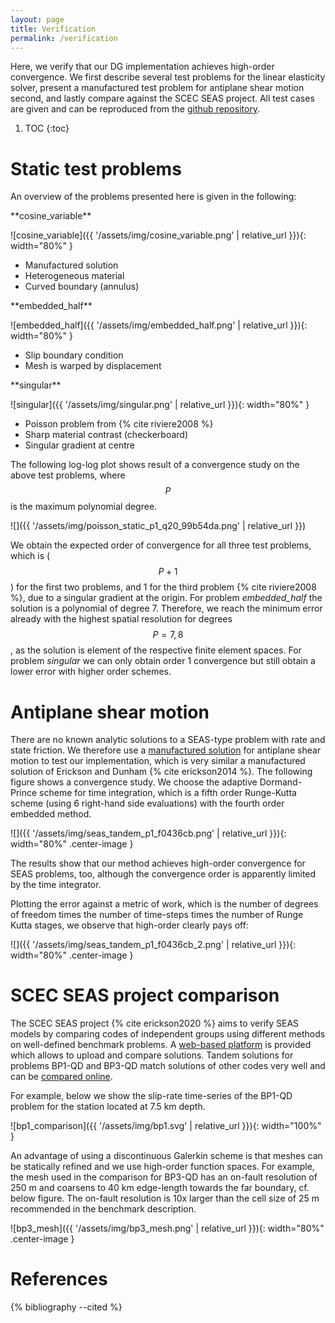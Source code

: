 ```yaml
---
layout: page
title: Verification
permalink: /verification
---
```


Here, we verify that our DG implementation achieves high-order convergence.
We first describe several test problems for the linear elasticity solver,
present a manufactured test problem for antiplane shear motion second,
and lastly compare against the SCEC SEAS project.
All test cases are given and can be reproduced from the
[github repository](https://github.com/TEAR-ERC/tandem/tree/55de706f528dedfe2ad8734dac25365faddecb95/examples).

1. TOC
{:toc}

Static test problems
====================

An overview of the problems presented here is given in the following:

<div class="columns_wrap">
<div class="column33" markdown="1">
**cosine_variable**

![cosine_variable]({{ '/assets/img/cosine_variable.png' | relative_url }}){: width="80%" }

* Manufactured solution
* Heterogeneous material
* Curved boundary (annulus)
</div>
<div class="column33" markdown="1">
**embedded_half**

![embedded_half]({{ '/assets/img/embedded_half.png' | relative_url }}){: width="80%" }

* Slip boundary condition
* Mesh is warped by displacement 
</div>
<div class="column33" markdown="1">
**singular**

![singular]({{ '/assets/img/singular.png' | relative_url }}){: width="80%" }

* Poisson problem from {% cite riviere2008 %}
* Sharp material contrast (checkerboard)
* Singular gradient at centre
</div>
</div>

The following log-log plot shows result of a convergence study on the above test problems,
where $$P$$ is the maximum polynomial degree.

![]({{ '/assets/img/poisson_static_p1_q20_99b54da.png' | relative_url }})

We obtain the expected order of convergence for all three test problems, which is
($$P+1$$) for the first two problems, and 1 for the third problem {% cite riviere2008 %},
due to a singular gradient at the origin.
For problem *embedded_half* the solution is a polynomial of degree 7.
Therefore, we reach the minimum error already with the highest spatial resolution for
degrees $$P=7,8$$, as the solution is element of the respective finite element spaces.
For problem *singular* we can only obtain order 1 convergence but still obtain a lower error
with higher order schemes.

Antiplane shear motion
======================

There are no known analytic solutions to a SEAS-type problem with rate and state friction.
We therefore use a
[manufactured solution](https://github.com/TEAR-ERC/tandem/blob/55de706f528dedfe2ad8734dac25365faddecb95/examples/tandem/2d/mms1.lua)
for antiplane shear motion to test our implementation, which is very similar a manufactured solution of
Erickson and Dunham {% cite erickson2014 %}.
The following figure shows a convergence study.
We choose the adaptive Dormand-Prince scheme for time integration, which is a fifth order Runge-Kutta
scheme (using 6 right-hand side evaluations) with the fourth order embedded method.

![]({{ '/assets/img/seas_tandem_p1_f0436cb.png' | relative_url }}){: width="80%" .center-image }

The results show that our method achieves high-order convergence for SEAS problems, too,
although the convergence order is apparently limited by the time integrator.

Plotting the error against a metric of work, which is
the number of degrees of freedom times the number of time-steps times the number of Runge Kutta
stages, we observe that high-order clearly pays off:

![]({{ '/assets/img/seas_tandem_p1_f0436cb_2.png' | relative_url }}){: width="80%" .center-image }

SCEC SEAS project comparison
===========================
The SCEC SEAS project {% cite erickson2020 %} aims to verify SEAS models by comparing codes of
independent groups using different methods on well-defined benchmark problems.
A [web-based platform](https://strike.scec.org/cvws/seas/)
is provided which allows to upload and compare solutions.
Tandem solutions for problems BP1-QD and BP3-QD match solutions of other codes very well
and can be [compared online](https://strike.scec.org/cvws/seas/). 

For example, below we show the slip-rate time-series of the BP1-QD problem for the station located at 7.5 km depth.

![bp1_comparison]({{ '/assets/img/bp1.svg' | relative_url }}){: width="100%" }

An advantage of using a discontinuous Galerkin scheme is that meshes can be statically refined
and we use high-order function spaces.
For example, the mesh used in the comparison for BP3-QD has an on-fault resolution of 250 m and
coarsens to 40 km edge-length towards the far boundary, cf. below figure.
The on-fault resolution is 10x larger than the cell size of 25 m recommended in the benchmark description.

![bp3_mesh]({{ '/assets/img/bp3_mesh.png' | relative_url }}){: width="80%" .center-image }




References
==========
{% bibliography --cited %}
